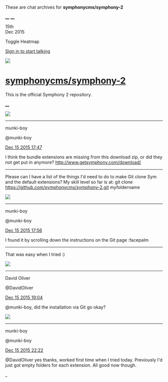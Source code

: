 These are chat archives for **symphonycms/symphony-2**

[__](/symphonycms/symphony-2/archives/2015/12/16)
[__](/symphonycms/symphony-2/archives/2015/12/14)

15th  
Dec 2015

Toggle Heatmap

[Sign in to start talking](/login?action=login&button=archive-login)

![](https://avatars-02.gitter.im/group/iv/3/57542c45c43b8c601977197e?s=48)

#  [symphonycms/symphony-2](/symphonycms/symphony-2)

This is the official Symphony 2 repository.

[ __ ](/orgs/symphonycms/rooms "More symphonycms rooms" )

![](https://avatars1.githubusercontent.com/u/4517581?v=3&s=30)

__ __

munki-boy

@munki-boy

[Dec 15 2015
17:47](https://gitter.im/symphonycms/symphony-2?at=5670522e8b28de8704520d9f ""
)

I think the bundle extensions are missing from this download zip, or did they
not get put in anymore? <http://www.getsymphony.com/download/>

__ __

Please can I have a list of the things I'd need to do to make Git clone Sym
and the default extensions? My skill level so far is at: git clone
<https://github.com/symphonycms/symphony-2.git> myfoldername

![](https://avatars1.githubusercontent.com/u/4517581?v=3&s=30)

__ __

munki-boy

@munki-boy

[Dec 15 2015
17:56](https://gitter.im/symphonycms/symphony-2?at=5670545fd09f61393620707a ""
)

I found it by scrolling down the instructions on the Git page :facepalm

__ __

That was easy when I tried :)

![](https://avatars1.githubusercontent.com/u/192853?v=3&s=30)

__ __

David Oliver

@DavidOliver

[Dec 15 2015
19:04](https://gitter.im/symphonycms/symphony-2?at=56706433de5536717681b649 ""
)

@munki-boy, did the installation via Git go okay?

![](https://avatars1.githubusercontent.com/u/4517581?v=3&s=30)

__ __

munki-boy

@munki-boy

[Dec 15 2015
22:22](https://gitter.im/symphonycms/symphony-2?at=567092a8de5536717681beb4 ""
)

@DavidOliver yes thanks, worked first time when I tried today. Previously I'd
just got empty folders for each extension. All good now though.

_

